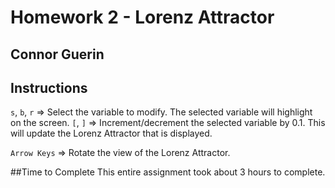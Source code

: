 # Homework 2 - Lorenz Attractor
## Connor Guerin

## Instructions
`s`, `b`, `r` => Select the variable to modify. The selected variable will highlight on the screen.
`[`, `]` => Increment/decrement the selected variable by 0.1. This will update the Lorenz Attractor that is displayed.

`Arrow Keys` => Rotate the view of the Lorenz Attractor.

##Time to Complete
This entire assignment took about 3 hours to complete.
